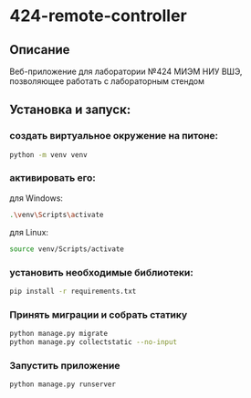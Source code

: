 # 424-remote-controller
## Описание
Веб-приложение для лаборатории №424 МИЭМ НИУ ВШЭ, позволяющее работать с лабораторным стендом 

## Установка и запуск:
### создать виртуальное окружение на питоне:
```bash
python -m venv venv
```
### активировать его:
для Windows:
```bash
.\venv\Scripts\activate
```
для Linux:
```bash
source venv/Scripts/activate
```
### установить необходимые библиотеки:
```bash
pip install -r requirements.txt
```

### Принять миграции и собрать статику
```bash
python manage.py migrate
python manage.py collectstatic --no-input 
```

### Запустить приложение
```bash
python manage.py runserver
```
